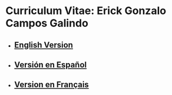 # Curriculum Vitae: Erick Gonzalo Campos Galindo

* ## [English Version](https://github.com/Gonzz-96/markdown-cv/tree/version/english-cv)
* ## [Versión en Español](https://github.com/Gonzz-96/markdown-cv/tree/version/spanish-cv)
* ## [Version en Français](https://github.com/Gonzz-96/markdown-cv/tree/version/french-cv)
